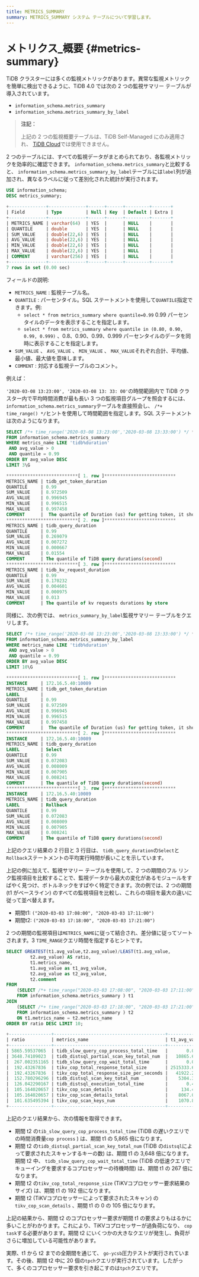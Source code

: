 ```yaml
---
title: METRICS_SUMMARY
summary: METRICS_SUMMARY システム テーブルについて学習します。
---
```


# メトリクス_概要 {#metrics-summary}

TiDB クラスターには多くの監視メトリックがあります。異常な監視メトリックを簡単に検出できるように、TiDB 4.0 では次の 2 つの監視サマリー テーブルが導入されています。

-   `information_schema.metrics_summary`
-   `information_schema.metrics_summary_by_label`

> **注記：**
>
> 上記の 2 つの監視概要テーブルは、TiDB Self-Managed にのみ適用され、 [TiDB Cloud](https://docs.pingcap.com/tidbcloud/)では使用できません。

2 つのテーブルには、すべての監視データがまとめられており、各監視メトリックを効率的に確認できます。 `information_schema.metrics_summary`と比較すると、 `information_schema.metrics_summary_by_label`テーブルには`label`列が追加され、異なるラベルに従って差別化された統計が実行されます。

```sql
USE information_schema;
DESC metrics_summary;
```

```sql
+--------------+--------------+------+------+---------+-------+
| Field        | Type         | Null | Key  | Default | Extra |
+--------------+--------------+------+------+---------+-------+
| METRICS_NAME | varchar(64)  | YES  |      | NULL    |       |
| QUANTILE     | double       | YES  |      | NULL    |       |
| SUM_VALUE    | double(22,6) | YES  |      | NULL    |       |
| AVG_VALUE    | double(22,6) | YES  |      | NULL    |       |
| MIN_VALUE    | double(22,6) | YES  |      | NULL    |       |
| MAX_VALUE    | double(22,6) | YES  |      | NULL    |       |
| COMMENT      | varchar(256) | YES  |      | NULL    |       |
+--------------+--------------+------+------+---------+-------+
7 rows in set (0.00 sec)
```

フィールドの説明:

-   `METRICS_NAME` : 監視テーブル名。
-   `QUANTILE` : パーセンタイル。SQL ステートメントを使用して`QUANTILE`指定できます。例:
    -   `select * from metrics_summary where quantile=0.99` 0.99 パーセンタイルのデータを表示することを指定します。
    -   `select * from metrics_summary where quantile in (0.80, 0.90, 0.99, 0.999)` 、0.8、0.90、0.99、0.999 パーセンタイルのデータを同時に表示することを指定します。
-   `SUM_VALUE` 、 `AVG_VALUE` 、 `MIN_VALUE` 、 `MAX_VALUE`それぞれ合計、平均値、最小値、最大値を意味します。
-   `COMMENT` : 対応する監視テーブルのコメント。

例えば：

`'2020-03-08 13:23:00', '2020-03-08 13: 33: 00'`の時間範囲内で TiDB クラスター内で平均時間消費が最も長い 3 つの監視項目グループを照会するには、 `information_schema.metrics_summary`テーブルを直接照会し、 `/*+ time_range() */`ヒントを使用して時間範囲を指定します。SQL ステートメントは次のようになります。

```sql
SELECT /*+ time_range('2020-03-08 13:23:00','2020-03-08 13:33:00') */ *
FROM information_schema.metrics_summary
WHERE metrics_name LIKE 'tidb%duration'
 AND avg_value > 0
 AND quantile = 0.99
ORDER BY avg_value DESC
LIMIT 3\G
```

```sql
***************************[ 1. row ]***************************
METRICS_NAME | tidb_get_token_duration
QUANTILE     | 0.99
SUM_VALUE    | 8.972509
AVG_VALUE    | 0.996945
MIN_VALUE    | 0.996515
MAX_VALUE    | 0.997458
COMMENT      |  The quantile of Duration (us) for getting token, it should be small until concurrency limit is reached(second)
***************************[ 2. row ]***************************
METRICS_NAME | tidb_query_duration
QUANTILE     | 0.99
SUM_VALUE    | 0.269079
AVG_VALUE    | 0.007272
MIN_VALUE    | 0.000667
MAX_VALUE    | 0.01554
COMMENT      | The quantile of TiDB query durations(second)
***************************[ 3. row ]***************************
METRICS_NAME | tidb_kv_request_duration
QUANTILE     | 0.99
SUM_VALUE    | 0.170232
AVG_VALUE    | 0.004601
MIN_VALUE    | 0.000975
MAX_VALUE    | 0.013
COMMENT      | The quantile of kv requests durations by store
```

同様に、次の例では、 `metrics_summary_by_label`監視サマリー テーブルをクエリします。

```sql
SELECT /*+ time_range('2020-03-08 13:23:00','2020-03-08 13:33:00') */ *
FROM information_schema.metrics_summary_by_label
WHERE metrics_name LIKE 'tidb%duration'
 AND avg_value > 0
 AND quantile = 0.99
ORDER BY avg_value DESC
LIMIT 10\G
```

```sql
***************************[ 1. row ]***************************
INSTANCE     | 172.16.5.40:10089
METRICS_NAME | tidb_get_token_duration
LABEL        |
QUANTILE     | 0.99
SUM_VALUE    | 8.972509
AVG_VALUE    | 0.996945
MIN_VALUE    | 0.996515
MAX_VALUE    | 0.997458
COMMENT      |  The quantile of Duration (us) for getting token, it should be small until concurrency limit is reached(second)
***************************[ 2. row ]***************************
INSTANCE     | 172.16.5.40:10089
METRICS_NAME | tidb_query_duration
LABEL        | Select
QUANTILE     | 0.99
SUM_VALUE    | 0.072083
AVG_VALUE    | 0.008009
MIN_VALUE    | 0.007905
MAX_VALUE    | 0.008241
COMMENT      | The quantile of TiDB query durations(second)
***************************[ 3. row ]***************************
INSTANCE     | 172.16.5.40:10089
METRICS_NAME | tidb_query_duration
LABEL        | Rollback
QUANTILE     | 0.99
SUM_VALUE    | 0.072083
AVG_VALUE    | 0.008009
MIN_VALUE    | 0.007905
MAX_VALUE    | 0.008241
COMMENT      | The quantile of TiDB query durations(second)
```

上記のクエリ結果の 2 行目と 3 行目は、 `tidb_query_duration`の`Select`と`Rollback`ステートメントの平均実行時間が長いことを示しています。

上記の例に加えて、監視サマリー テーブルを使用して、2 つの期間のフル リンク監視項目を比較することで、監視データから最大の変化があるモジュールをすばやく見つけ、ボトルネックをすばやく特定できます。次の例では、2 つの期間 (t1 がベースライン) のすべての監視項目を比較し、これらの項目を最大の違いに従って並べ替えます。

-   期間t1: `("2020-03-03 17:08:00", "2020-03-03 17:11:00")`
-   期間t2: `("2020-03-03 17:18:00", "2020-03-03 17:21:00")`

2 つの期間の監視項目は`METRICS_NAME`に従って結合され、差分値に従ってソートされます。3 `TIME_RANGE`クエリ時間を指定するヒントです。

```sql
SELECT GREATEST(t1.avg_value,t2.avg_value)/LEAST(t1.avg_value,
         t2.avg_value) AS ratio,
         t1.metrics_name,
         t1.avg_value as t1_avg_value,
         t2.avg_value as t2_avg_value,
         t2.comment
FROM
    (SELECT /*+ time_range("2020-03-03 17:08:00", "2020-03-03 17:11:00")*/ *
    FROM information_schema.metrics_summary ) t1
JOIN
    (SELECT /*+ time_range("2020-03-03 17:18:00", "2020-03-03 17:21:00")*/ *
    FROM information_schema.metrics_summary ) t2
    ON t1.metrics_name = t2.metrics_name
ORDER BY ratio DESC LIMIT 10;
```

```sql
+----------------+------------------------------------------+----------------+------------------+---------------------------------------------------------------------------------------------+
| ratio          | metrics_name                             | t1_avg_value   | t2_avg_value     | comment                                                                                     |
+----------------+------------------------------------------+----------------+------------------+---------------------------------------------------------------------------------------------+
| 5865.59537065  | tidb_slow_query_cop_process_total_time   |       0.016333 |        95.804724 | The total time of TiDB slow query statistics with slow query total cop process time(second) |
| 3648.74109023  | tidb_distsql_partial_scan_key_total_num  |   10865.666667 |  39646004.4394   | The total num of distsql partial scan key numbers                                           |
|  267.002351165 | tidb_slow_query_cop_wait_total_time      |       0.003333 |         0.890008 | The total time of TiDB slow query statistics with slow query total cop wait time(second)    |
|  192.43267836  | tikv_cop_total_response_total_size       | 2515333.66667  | 484032394.445    |                                                                                             |
|  192.43267836  | tikv_cop_total_response_size_per_seconds |   41922.227778 |   8067206.57408  |                                                                                             |
|  152.780296296 | tidb_distsql_scan_key_total_num          |    5304.333333 |    810397.618317 | The total num of distsql scan numbers                                                       |
|  126.042290167 | tidb_distsql_execution_total_time        |       0.421622 |        53.142143 | The total time of distsql execution(second)                                                 |
|  105.164020657 | tikv_cop_scan_details                    |     134.450733 |     14139.379665 |                                                                                             |
|  105.164020657 | tikv_cop_scan_details_total              |    8067.043981 |    848362.77991  |                                                                                             |
|  101.635495394 | tikv_cop_scan_keys_num                   |    1070.875    |    108838.91113  |                                                                                             |
+----------------+------------------------------------------+----------------+------------------+---------------------------------------------------------------------------------------------+
```

上記のクエリ結果から、次の情報を取得できます。

-   期間 t2 の`tib_slow_query_cop_process_total_time` (TiDB の遅いクエリでの時間消費量`cop process` ) は、期間 t1 の 5,865 倍になります。
-   期間 t2 の`tidb_distsql_partial_scan_key_total_num` (TiDB の`distsql`によって要求されたスキャンするキーの数) は、期間 t1 の 3,648 倍になります。期間 t2 中、 `tidb_slow_query_cop_wait_total_time` (TiDB の低速クエリでキューイングを要求するコプロセッサーの待機時間) は、期間 t1 の 267 倍になります。
-   期間 t2 の`tikv_cop_total_response_size` (TiKVコプロセッサー要求結果のサイズ) は、期間 t1 の 192 倍になります。
-   期間 t2 (TiKVコプロセッサーによって要求されたスキャン) の`tikv_cop_scan_details` 、期間 t1 の 0 の 105 倍になります。

上記の結果から、期間 t2 のコプロセッサー要求が期間 t1 の要求よりもはるかに多いことがわかります。これにより、TiKVコプロセッサーが過負荷になり、 `cop task`する必要があります。期間 t2 にいくつかの大きなクエリが発生し、負荷がさらに増加し​​ている可能性があります。

実際、t1 から t2 までの全期間を通じて、 `go-ycsb`圧力テストが実行されています。その後、期間 t2 中に 20 個の`tpch`クエリが実行されています。したがって、多くのコプロセッサー要求を引き起こすのは`tpch`クエリです。
